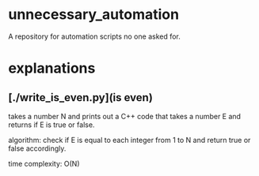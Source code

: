 # unnecessary_automation
A repository for automation scripts no one asked for.

# explanations

## [./write_is_even.py](is even)

takes a number N and prints out a C++ code that takes a number E and returns if E is true or false.

algorithm: check if E is equal to each integer from 1 to N and return true or false accordingly.

time complexity: O(N)
